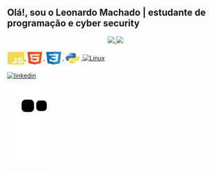 
## Olá!, sou o Leonardo Machado | estudante de programação e cyber security

<div align="center">
  <a href="https://github.com/xleomachado">
  <img height="180em" src="https://github-readme-stats.vercel.app/api?username=xleomachado&show_icons=true&theme=midnight-purple&include_all_commits=true&count_private=true"/>
  <img height="180em" src="https://github-readme-stats.vercel.app/api/top-langs/?username=xleomachado&layout=compact&langs_count=7&theme=midnight-purple"/>
</div>
<div style="display: inline_block"><br>
  <img align="center" alt="Js" height="30" width="40" src="https://raw.githubusercontent.com/devicons/devicon/master/icons/javascript/javascript-plain.svg">
  <img align="center" alt="HTML" height="30" width="40" src="https://raw.githubusercontent.com/devicons/devicon/master/icons/html5/html5-original.svg">
  <img align="center" alt="CSS" height="30" width="40" src="https://raw.githubusercontent.com/devicons/devicon/master/icons/css3/css3-original.svg">
  <img align="center" alt="Python" height="30" width="40" src="https://raw.githubusercontent.com/devicons/devicon/master/icons/python/python-original.svg">
  <img align="center" alt="Linux" height="30" width="40" src="https://cdn.jsdelivr.net/gh/devicons/devicon/icons/linux/linux-original.svg">
</div>
<div style="display: inline_block"><br>
  <a href="https://www.linkedin.com/in/leonardo-machado-032130220/">
  <img align:"center" alt="linkedin" height="30" width="40" src:"https://static-exp1.licdn.com/scds/common/u/images/promo/ads/li_evergreen_jobs_ad_300x250_v1.jpg">
  </a>
  </div>

  ![Snake animation](https://github.com/rafaballerini/rafaballerini/blob/output/github-contribution-grid-snake.svg)
